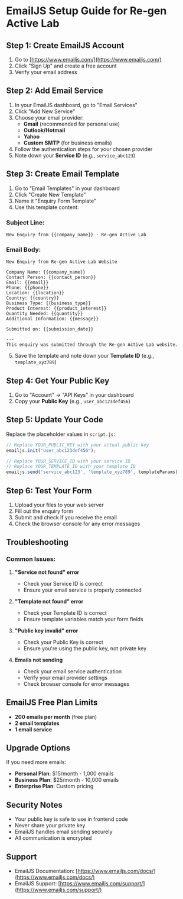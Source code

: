 # EmailJS Setup Guide for Re-gen Active Lab

## Step 1: Create EmailJS Account

1. Go to [https://www.emailjs.com/](https://www.emailjs.com/)
2. Click "Sign Up" and create a free account
3. Verify your email address

## Step 2: Add Email Service

1. In your EmailJS dashboard, go to "Email Services"
2. Click "Add New Service"
3. Choose your email provider:
   - **Gmail** (recommended for personal use)
   - **Outlook/Hotmail**
   - **Yahoo**
   - **Custom SMTP** (for business emails)
4. Follow the authentication steps for your chosen provider
5. Note down your **Service ID** (e.g., `service_abc123`)

## Step 3: Create Email Template

1. Go to "Email Templates" in your dashboard
2. Click "Create New Template"
3. Name it "Enquiry Form Template"
4. Use this template content:

### Subject Line:
```
New Enquiry from {{company_name}} - Re-gen Active Lab
```

### Email Body:
```
New Enquiry from Re-gen Active Lab Website

Company Name: {{company_name}}
Contact Person: {{contact_person}}
Email: {{email}}
Phone: {{phone}}
Location: {{location}}
Country: {{country}}
Business Type: {{business_type}}
Product Interest: {{product_interest}}
Quantity Needed: {{quantity}}
Additional Information: {{message}}

Submitted on: {{submission_date}}

---
This enquiry was submitted through the Re-gen Active Lab website.
```

5. Save the template and note down your **Template ID** (e.g., `template_xyz789`)

## Step 4: Get Your Public Key

1. Go to "Account" → "API Keys" in your dashboard
2. Copy your **Public Key** (e.g., `user_abc123def456`)

## Step 5: Update Your Code

Replace the placeholder values in `script.js`:

```javascript
// Replace YOUR_PUBLIC_KEY with your actual public key
emailjs.init("user_abc123def456");

// Replace YOUR_SERVICE_ID with your service ID
// Replace YOUR_TEMPLATE_ID with your template ID
emailjs.send('service_abc123', 'template_xyz789', templateParams)
```

## Step 6: Test Your Form

1. Upload your files to your web server
2. Fill out the enquiry form
3. Submit and check if you receive the email
4. Check the browser console for any error messages

## Troubleshooting

### Common Issues:

1. **"Service not found" error**
   - Check your Service ID is correct
   - Ensure your email service is properly connected

2. **"Template not found" error**
   - Check your Template ID is correct
   - Ensure template variables match your form fields

3. **"Public key invalid" error**
   - Check your Public Key is correct
   - Ensure you're using the public key, not private key

4. **Emails not sending**
   - Check your email service authentication
   - Verify your email provider settings
   - Check browser console for error messages

## EmailJS Free Plan Limits

- **200 emails per month** (free plan)
- **2 email templates**
- **1 email service**

## Upgrade Options

If you need more emails:
- **Personal Plan**: $15/month - 1,000 emails
- **Business Plan**: $25/month - 10,000 emails
- **Enterprise Plan**: Custom pricing

## Security Notes

- Your public key is safe to use in frontend code
- Never share your private key
- EmailJS handles email sending securely
- All communication is encrypted

## Support

- EmailJS Documentation: [https://www.emailjs.com/docs/](https://www.emailjs.com/docs/)
- EmailJS Support: [https://www.emailjs.com/support/](https://www.emailjs.com/support/)
